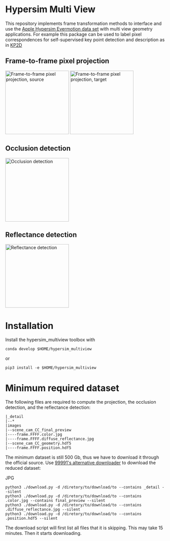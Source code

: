 # Hypersim Multi View
This repository implements frame transformation methods to interface and use the [Apple Hypersim Evermotion data set](https://github.com/apple/ml-hypersim) with multi view geometry applications.
For example this package can be used to label pixel correspondences for self-supervised key point detection and description as in [KP2D](https://github.com/TRI-ML/KP2D)

## Frame-to-frame pixel projection
<img src="https://user-images.githubusercontent.com/11293852/121869932-d4474000-cd02-11eb-9ec2-d773ee1cbae2.png" alt="Frame-to-frame pixel projection, source" width="200"/>
<img src="https://user-images.githubusercontent.com/11293852/121869938-d6110380-cd02-11eb-8644-2ef423608e06.png" alt="Frame-to-frame pixel projection, target" width="200"/>

## Occlusion detection
<img src="https://user-images.githubusercontent.com/11293852/121869958-db6e4e00-cd02-11eb-8ebc-b83d669fc641.png" alt="Occlusion detection" width="200"/>

## Reflectance detection
<img src="https://user-images.githubusercontent.com/11293852/121869955-da3d2100-cd02-11eb-9915-7f047708ecb9.png" alt="Reflectance detection" width="200"/>


# Installation
Install the hypersim_multiview toolbox with
```
conda develop $HOME/hypersim_multiview
```
or
```
pip3 install -e $HOME/hypersim_multiview
```

# Minimum required dataset
The following files are required to compute the projection, the occlusion detection, and the reflectance detection:
```
|_detail
|--*
|images
|--scene_cam_CC_final_preview
|----frame.FFFF.color.jpg
|----frame.FFFF.diffuse_reflectance.jpg
|--scene_cam_CC_geometry.hdf5
|----frame.FFFF.position.hdf5
```

The minimum dataset is still 500 Gb, thus we have to download it through the official source.
Use [99991's alternative downloader](https://github.com/apple/ml-hypersim/tree/b125e8fa4f55539cbb2237ddb052504bf7d377bc/contrib/99991) to download the reduced dataset:

JPG
```
python3 ./download.py -d /diretory/to/download/to --contains _detail --silent
python3 ./download.py -d /diretory/to/download/to --contains .color.jpg --contains final_preview --silent
python3 ./download.py -d /diretory/to/download/to --contains .diffuse_reflectance.jpg --silent
python3 ./download.py -d /diretory/to/download/to --contains .position.hdf5 --silent
```

The download script will first list all files that it is skipping.
This may take 15 minutes.
Then it starts downloading.
